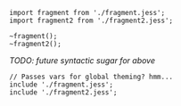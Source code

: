 ```less
import fragment from './fragment.jess';
import fragment2 from './fragment2.jess';

~fragment();
~fragment2();

```
_TODO: future syntactic sugar for above_
```less
// Passes vars for global theming? hmm...
include './fragment.jess';
include './fragment2.jess';
```
